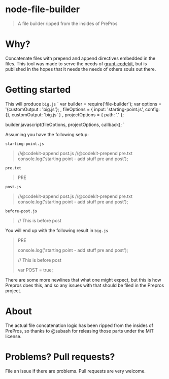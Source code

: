 node-file-builder
=================
> A file builder ripped from the insides of PrePros

# Why?
Concatenate files with prepend and append directives embedded in the files.
This tool was made to serve the needs of
[grunt-codekit](https://github.com/fatso83/grunt-codekit), but is published in
the hopes that it needs the needs of others souls out there.

# Getting started

This will produce `big.js`
`
var builder = require('file-builder');
var options = '{customOutput : 'big.js'};
            , fileOptions = {
                input: 'starting-point.js',
                config: {},
                customOutput: 'big.js'
            }
            , projectOptions = { path: '.' };

builder.javascript(fileOptions, projectOptions, callback);
`

Assuming you have the following setup:

`starting-point.js`
>//@codekit-append post.js
>//@codekit-prepend pre.txt
>console.log('starting point - add stuff pre and post');

`pre.txt`
>PRE

`post.js`
> //@codekit-append post.js
> //@codekit-prepend pre.txt
> console.log('starting point - add stuff pre and post');

`before-post.js`
>// This is before post

You will end up with the following result in `big.js`
> PRE
>
>
>
>
> console.log('starting point - add stuff pre and post');
>
> // This is before post
>
>
> var POST = true;

There are some more newlines that what one might expect, but this is
how Prepros does this, and so any issues with that should be filed
in the Prepros project.

# About
The actual file concatenation logic has been ripped from the insides
of PrePros, so thanks to  @subash for releasing those parts under the MIT
license.

# Problems? Pull requests?
File an issue if there are problems. Pull requests are very welcome.
